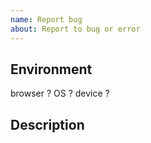```yaml
---
name: Report bug
about: Report to bug or error
---
```


## Environment

browser ?
OS ?
device ?

## Description

